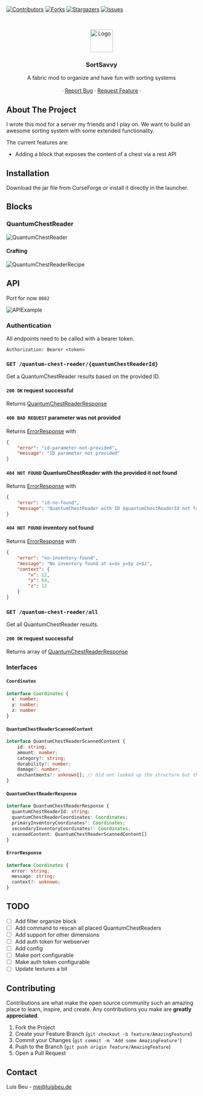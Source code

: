 [![Contributors][contributors-shield]][contributors-url]
[![Forks][forks-shield]][forks-url]
[![Stargazers][stars-shield]][stars-url]
[![Issues][issues-shield]][issues-url]

<!-- PROJECT HEADER -->
<br />
<p align="center">
  <img src="src/main/resources/assets/sort_savvy/icon.png" alt="Logo" height="60">

  <h3 align="center">SortSavvy</h3>

  <p align="center">
    A fabric mod to organize and have fun with sorting systems
    <br />
    <br />
    ·
    <a href="https://github.com/beuluis/SortSavvy/issues">Report Bug</a>
    ·
    <a href="https://github.com/beuluis/SortSavvy/issues">Request Feature</a>
    ·
  </p>
</p>

<!-- ABOUT THE PROJECT -->

## About The Project

I wrote this mod for a server my friends and I play on. We want to build an awesome sorting system with some extended functionality.

The current features are:

- Adding a block that exposes the content of a chest via a rest API

## Installation

Download the jar file from CurseForge or install it directly in the launcher.

## Blocks

### QuantumChestReader

![QuantumChestReader](images/QuantumChestReader.png)

#### Crafting

![QuantumChestReaderRecipe](images/QuantumChestReaderRecipe.png)

## API

Port for now `8082`

![APIExample](images/ApiScreenshot.png)

### Authentication

All endpoints need to be called with a bearer token.

```
Authorization: Bearer <token>
```

### `GET /quantum-chest-reader/{quantumChestReaderId}`

Get a QuantumChestReader results based on the provided ID.

#### `200 OK` request successful

Returns [QuantumChestReaderResponse](#quantumchestreaderresponse)

#### `400 BAD REQUEST` parameter was not provided

Returns [ErrorResponse](#errorresponse) with

```JSON
{
    "error": "id-parameter-not-provided",
    "message": "ID parameter not provided"
}
```

#### `404 NOT FOUND` QuantumChestReader with the provided it not found

Returns [ErrorResponse](#errorresponse) with

```JSON
{
    "error": "id-no-found",
    "message": "QuantumChestReader with ID $quantumChestReaderId not found"
}
```

#### `404 NOT FOUND` inventory not found

Returns [ErrorResponse](#errorresponse) with

```JSON
{
    "error": "no-inventory-found",
    "message": "No inventory found at x=$x y=$y z=$z",
    "context": {
        "x": 12,
        "y": 64,
        "z": 12
    }
}
```

### `GET /quantum-chest-reader/all`

Get all QuantumChestReader results.

#### `200 OK` request successful

Returns array of [QuantumChestReaderResponse](#quantumchestreaderresponse)

### Interfaces

#### `Coordinates`

```typescript
interface Coordinates {
  x: number;
  y: number;
  z: number
}
```

#### `QuantumChestReaderScannedContent`

```typescript
interface QuantumChestReaderScannedContent {
    id: string;
    amount: number;
    category?: string;
    durability?: number;
    damage?: number;
    enchantments?: unknown[]; // Did not looked up the structure but the java class is 'NbtElement'
}
```

#### `QuantumChestReaderResponse`

```typescript
interface QuantumChestReaderResponse {
  quantumChestReaderId: string;
  quantumChestReaderCoordinates: Coordinates;
  primaryInventoryCoordinates?: Coordinates;
  secondaryInventoryCoordinates?: Coordinates;
  scannedContent: QuantumChestReaderScannedContent[]
}
```

#### `ErrorResponse`

```typescript
interface Coordinates {
  error: string;
  message: string;
  context?: unknown;
}
```

## TODO

- [ ] Add filter organize block
- [ ] Add command to rescan all placed QuantumChestReaders
- [ ] Add support for other dimensions
- [ ] Add auth token for webserver
- [ ] Add config
- [ ] Make port configurable
- [ ] Make auth token configurable
- [ ] Update textures a bit

<!-- CONTRIBUTING -->

## Contributing

Contributions are what make the open source community such an amazing place to learn, inspire, and create. Any contributions you make are **greatly appreciated**.

1. Fork the Project
2. Create your Feature Branch (`git checkout -b feature/AmazingFeature`)
3. Commit your Changes (`git commit -m 'Add some AmazingFeature'`)
4. Push to the Branch (`git push origin feature/AmazingFeature`)
5. Open a Pull Request

<!-- CONTACT -->

## Contact

Luis Beu - me@luisbeu.de

<!-- MARKDOWN LINKS & IMAGES -->
<!-- https://www.markdownguide.org/basic-syntax/#reference-style-links -->

[contributors-shield]: https://img.shields.io/github/contributors/beuluis/SortSavvy.svg?style=flat-square
[contributors-url]: https://github.com/beuluis/SortSavvy/graphs/contributors
[forks-shield]: https://img.shields.io/github/forks/beuluis/SortSavvy.svg?style=flat-square
[forks-url]: https://github.com/beuluis/SortSavvy/network/members
[stars-shield]: https://img.shields.io/github/stars/beuluis/SortSavvy.svg?style=flat-square
[stars-url]: https://github.com/beuluis/SortSavvy/stargazers
[issues-shield]: https://img.shields.io/github/issues/beuluis/SortSavvy.svg?style=flat-square
[issues-url]: https://github.com/beuluis/SortSavvy/issues
[license-shield]: https://img.shields.io/github/license/beuluis/SortSavvy.svg?style=flat-square
